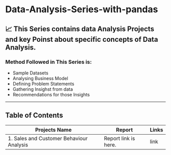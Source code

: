 # Data-Analysis-Series-with-pandas

📈 This Series contains data Analysis Projects and key Poinst about specific concepts of Data Analysis.
----------------------------------------
### Method Followed in This Series is:     

* Sample Datasets  
* Analysing Business Model  
* Defining Problem Statements  
* Gathering Insighst from data   
* Recommendations for those Insights
----------------------------------------

## Table of Contents
| Projects Name | Report | Links
|--------------|----|------|
| 1. Sales and Customer Behaviour Analysis | Report link is here. | link  |
